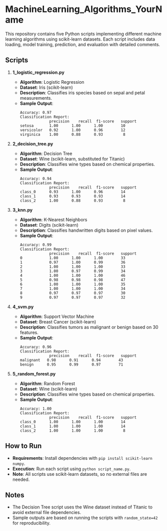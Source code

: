 # MachineLearning_Algorithms_YourName

This repository contains five Python scripts implementing different machine learning algorithms using scikit-learn datasets. Each script includes data loading, model training, prediction, and evaluation with detailed comments.

## Scripts

1. **1_logistic_regression.py**
   - **Algorithm**: Logistic Regression
   - **Dataset**: Iris (scikit-learn)
   - **Description**: Classifies iris species based on sepal and petal measurements.
   - **Sample Output**:
     ```
     Accuracy: 0.97
     Classification Report:
                  precision    recall  f1-score   support
     setosa       1.00      1.00      1.00        10
     versicolor   0.92      1.00      0.96        12
     virginica    1.00      0.88      0.93         8
     ```

2. **2_decision_tree.py**
   - **Algorithm**: Decision Tree
   - **Dataset**: Wine (scikit-learn, substituted for Titanic)
   - **Description**: Classifies wine types based on chemical properties.
   - **Sample Output**:
     ```
     Accuracy: 0.94
     Classification Report:
                  precision    recall  f1-score   support
     class_0      0.93      1.00      0.96        14
     class_1      0.93      0.93      0.93        14
     class_2      1.00      0.88      0.93         8
     ```

3. **3_knn.py**
   - **Algorithm**: K-Nearest Neighbors
   - **Dataset**: Digits (scikit-learn)
   - **Description**: Classifies handwritten digits based on pixel values.
   - **Sample Output**:
     ```
     Accuracy: 0.99
     Classification Report:
                  precision    recall  f1-score   support
     0            1.00      1.00      1.00        33
     1            0.97      1.00      0.99        36
     2            1.00      1.00      1.00        33
     3            1.00      0.97      0.99        34
     4            1.00      1.00      1.00        46
     5            0.98      0.98      0.98        47
     6            1.00      1.00      1.00        35
     7            1.00      1.00      1.00        34
     8            0.97      0.97      0.97        30
     9            0.97      0.97      0.97        32
     ```

4. **4_svm.py**
   - **Algorithm**: Support Vector Machine
   - **Dataset**: Breast Cancer (scikit-learn)
   - **Description**: Classifies tumors as malignant or benign based on 30 features.
   - **Sample Output**:
     ```
     Accuracy: 0.96
     Classification Report:
                  precision    recall  f1-score   support
     malignant   0.98      0.91      0.94        43
     benign      0.95      0.99      0.97        71
     ```

5. **5_random_forest.py**
   - **Algorithm**: Random Forest
   - **Dataset**: Wine (scikit-learn)
   - **Description**: Classifies wine types based on chemical properties.
   - **Sample Output**:
     ```
     Accuracy: 1.00
     Classification Report:
                  precision    recall  f1-score   support
     class_0      1.00      1.00      1.00        14
     class_1      1.00      1.00      1.00        14
     class_2      1.00      1.00      1.00         8
     ```

## How to Run
- **Requirements**: Install dependencies with `pip install scikit-learn numpy`.
- **Execution**: Run each script using `python script_name.py`.
- **Note**: All scripts use scikit-learn datasets, so no external files are needed.

## Notes
- The Decision Tree script uses the Wine dataset instead of Titanic to avoid external file dependencies.
- Sample outputs are based on running the scripts with `random_state=42` for reproducibility.